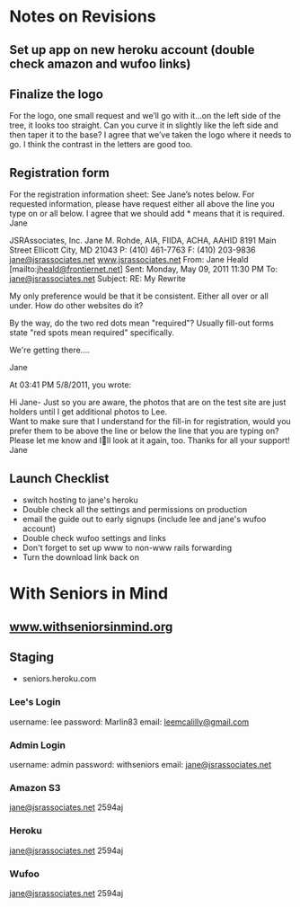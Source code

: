 # Notes on Revisions

## Set up app on new heroku account (double check amazon and wufoo links)

## Finalize the logo
For the logo, one small request and we’ll go with it…on the left side of the tree, it looks too straight.  Can you curve it in slightly like the left side and then taper it to the base?  I agree that we’ve taken the logo where it needs to go.  I think the contrast in the letters are good too. 

## Registration form
For the registration information sheet:
See Jane’s notes below.
For requested information, please have request either all above the line you type on or all below.
I agree that we should add * means that it is required.
Jane
 
JSRAssociates, Inc.
Jane M. Rohde, AIA, FIIDA, ACHA, AAHID
8191 Main Street
Ellicott City, MD 21043
P: (410) 461-7763
F: (410) 203-9836
jane@jsrassociates.net
www.jsrassociates.net
From: Jane Heald [mailto:jheald@frontiernet.net] 
Sent: Monday, May 09, 2011 11:30 PM
To: jane@jsrassociates.net
Subject: RE: My Rewrite
 
My only preference would be that it be consistent. Either all over or all under. How do other websites do it?

By the way, do the two red dots mean "required"? Usually fill-out forms state "red spots mean required" specifically. 

We're getting there....

Jane

At 03:41 PM 5/8/2011, you wrote:

Hi Jane-
Just so you are aware, the photos that are on the test site are just holders until I get additional photos to Lee.  
Want to make sure that I understand for the fill-in for registration, would you prefer them to be above the line or below the line that you are typing on?  Please let me know and Ill look at it again, too.
Thanks for all your support!
Jane




## Launch Checklist

* switch hosting to jane's heroku
* Double check all the settings and permissions on production
* email the guide out to early signups (include lee and jane's wufoo account)
* Double check wufoo settings and links
* Don't forget to set up www to non-www rails forwarding
* Turn the download link back on


# With Seniors in Mind
## www.withseniorsinmind.org


## Staging
* seniors.heroku.com

### Lee's Login
username: lee
password: Marlin83
email: leemcalilly@gmail.com

### Admin Login
username: admin
password: withseniors
email: jane@jsrassociates.net


### Amazon S3
jane@jsrassociates.net
2594aj


### Heroku
jane@jsrassociates.net
2594aj


### Wufoo
jane@jsrassociates.net
2594aj